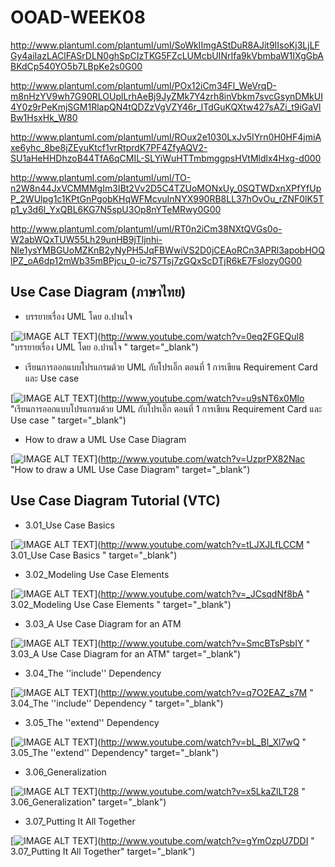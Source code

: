 # OOAD-WEEK08

http://www.plantuml.com/plantuml/uml/SoWkIImgAStDuR8AJit9IIsoKj3LjLFGy4aiIazLAClFASrDLN0ghSpCIzTKG5FZcLUMcbUINrIfa9kVbmbaW1IXgGbABKdCp540YO5b7LBpKe2s0G00

http://www.plantuml.com/plantuml/uml/POx12iCm34Fl_WeVrqD-m8nHzYV9wh7G90RLOUplLrhAeBj9JyZMk7Y4zrh8inVbkm7svcGsynDMkUI4Y0z9rPeKmjSGM1RlapQN4tQDZzVgVZY46r_ITdGuKQXtw427sAZi_t9iGaVlBw1HsxHk_W80

http://www.plantuml.com/plantuml/uml/ROux2e1030LxJv5IYrn0H0HF4jmiAxe6yhc_8be8jZEyuKtcf1vrRtprdK7PF4ZfyAQV2-SU1aHeHHDhzoB44TfA6qCMIL-SLYiWuHTTmbmggpsHVtMldlx4Hxg-d000

http://www.plantuml.com/plantuml/uml/TO-n2W8n44JxVCMMMgIm3IBt2Vv2D5C4TZUoMONxUy_0SQTWDxnXPfYfUpP_2WUlpg1c1KPtGnPgobKHqWFMcvuInNYX990RB8LL37hOvOu_rZNF0lK5Tp1_y3d6l_YxQBL6KG7N5spU3Op8nYTeMRwy0G00

http://www.plantuml.com/plantuml/uml/RT0n2iCm38NXtQVGs0o-W2abWQxTUW55Lh29unHB9jTljnhi-Nle1ysYMBGUoMZKnB2yNyPH5JqFBWwiVS2D0jCEAoRCn3APRl3apobHOQlPZ_oA6dp12mWb35mBPjcu_0-ic7S7Tsj7zGQxScDTjR6kE7Fslozy0G00


## Use Case Diagram (ภาษาไทย)
* บรรยายเรื่อง UML โดย อ.ปานใจ  

[![IMAGE ALT TEXT](http://img.youtube.com/vi/0eq2FGEQul8/0.jpg)](http://www.youtube.com/watch?v=0eq2FGEQul8 "บรรยายเรื่อง UML โดย อ.ปานใจ  " target="_blank") 

* เรียนการออกแบบโปรแกรมด้วย UML กับโปรเอิ๊ก ตอนที่ 1 การเขียน Requirement Card และ Use case   

[![IMAGE ALT TEXT](http://img.youtube.com/vi/u9sNT6x0Mlo/0.jpg)](http://www.youtube.com/watch?v=u9sNT6x0Mlo "เรียนการออกแบบโปรแกรมด้วย UML กับโปรเอิ๊ก ตอนที่ 1 การเขียน Requirement Card และ Use case " target="_blank") 

* How to draw a UML Use Case Diagram

[![IMAGE ALT TEXT](http://img.youtube.com/vi/UzprPX82Nac/0.jpg)](http://www.youtube.com/watch?v=UzprPX82Nac "How to draw a UML Use Case Diagram" target="_blank") 

## Use Case Diagram Tutorial (VTC)

* 3.01_Use Case Basics  

[![IMAGE ALT TEXT](http://img.youtube.com/vi/tLJXJLfLCCM/0.jpg)](http://www.youtube.com/watch?v=tLJXJLfLCCM " 3.01_Use Case Basics " target="_blank") 

* 3.02_Modeling Use Case Elements  

[![IMAGE ALT TEXT](http://img.youtube.com/vi/_JCsqdNf8bA/0.jpg)](http://www.youtube.com/watch?v=_JCsqdNf8bA " 3.02_Modeling Use Case Elements " target="_blank") 
 
* 3.03_A Use Case Diagram for an ATM  

[![IMAGE ALT TEXT](http://img.youtube.com/vi/SmcBTsPsbIY/0.jpg)](http://www.youtube.com/watch?v=SmcBTsPsbIY " 3.03_A Use Case Diagram for an ATM" target="_blank") 

 

* 3.04_The ''include'' Dependency  

[![IMAGE ALT TEXT](http://img.youtube.com/vi/q7O2EAZ_s7M/0.jpg)](http://www.youtube.com/watch?v=q7O2EAZ_s7M " 3.04_The ''include'' Dependency " target="_blank") 

 

* 3.05_The ''extend'' Dependency  

[![IMAGE ALT TEXT](http://img.youtube.com/vi/bL_Bl_Xl7wQ/0.jpg)](http://www.youtube.com/watch?v=bL_Bl_Xl7wQ " 3.05_The ''extend'' Dependency" target="_blank") 

 
* 3.06_Generalization  

[![IMAGE ALT TEXT](http://img.youtube.com/vi/x5LkaZlLT28/0.jpg)](http://www.youtube.com/watch?v=x5LkaZlLT28 " 3.06_Generalization" target="_blank") 

 
* 3.07_Putting It All Together  

[![IMAGE ALT TEXT](http://img.youtube.com/vi/gYmOzpU7DDI/0.jpg)](http://www.youtube.com/watch?v=gYmOzpU7DDI " 3.07_Putting It All Together" target="_blank") 
 
